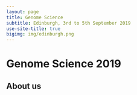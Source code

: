 ```yaml
---
layout: page
title: Genome Science
subtitle: Edinburgh, 3rd to 5th September 2019
use-site-title: true
bigimg: img/edinburgh.png
---
```


# Genome Science 2019

## About us
  

